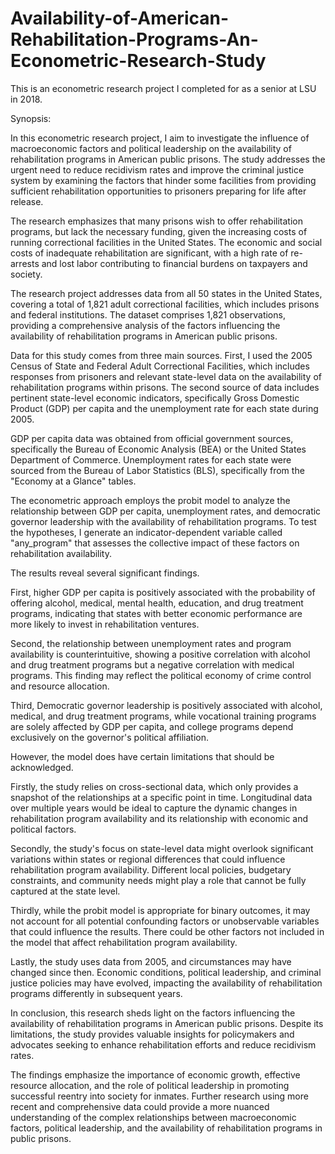 # Availability-of-American-Rehabilitation-Programs-An-Econometric-Research-Study

This is an econometric research project I completed for as a senior at LSU in 2018.

Synopsis:

In this econometric research project, I aim to investigate the influence of macroeconomic factors and political leadership on the 
availability of rehabilitation programs in American public prisons. The study addresses the urgent need to reduce recidivism rates and 
improve the criminal justice system by examining the factors that hinder some facilities from providing sufficient rehabilitation 
opportunities to prisoners preparing for life after release.

The research emphasizes that many prisons wish to offer rehabilitation programs, but lack the necessary funding, given the increasing costs of running correctional facilities in the United States. The economic and social costs of inadequate rehabilitation are significant, with a high rate of re-arrests and lost labor contributing to financial burdens on taxpayers and society.

The research project addresses data from all 50 states in the United States, covering a total of 1,821 adult correctional facilities, which includes prisons and federal institutions. The dataset comprises 1,821 observations, providing a comprehensive analysis of the factors influencing the availability of rehabilitation programs in American public prisons.

Data for this study comes from three main sources. First, I used the 2005 Census of State and Federal Adult Correctional Facilities, which includes responses from prisoners and relevant state-level data on the availability of rehabilitation programs within prisons. The second source of data includes pertinent state-level economic indicators, specifically Gross Domestic Product (GDP) per capita and the unemployment rate for each state during 2005.

GDP per capita data was obtained from official government sources, specifically the Bureau of Economic Analysis (BEA) or the United States Department of Commerce. Unemployment rates for each state were sourced from the Bureau of Labor Statistics (BLS), specifically from the "Economy at a Glance" tables.

The econometric approach employs the probit model to analyze the relationship between GDP per capita, unemployment rates, and democratic governor leadership with the availability of rehabilitation programs. To test the hypotheses, I generate an indicator-dependent variable called "any_program" that assesses the collective impact of these factors on rehabilitation availability.

The results reveal several significant findings. 

First, higher GDP per capita is positively associated with the probability of offering alcohol, medical, mental health, education, and drug treatment programs, indicating that states with better economic performance are more likely to invest in rehabilitation ventures. 

Second, the relationship between unemployment rates and program availability is counterintuitive, showing a positive correlation with alcohol and drug treatment programs but a negative correlation with medical programs. This finding may reflect the political economy of crime control and resource allocation. 

Third, Democratic governor leadership is positively associated with alcohol, medical, and drug treatment programs, while vocational training programs are solely affected by GDP per capita, and college programs depend exclusively on the governor's political affiliation.

However, the model does have certain limitations that should be acknowledged. 

Firstly, the study relies on cross-sectional data, which only provides a snapshot of the relationships at a specific point in time. Longitudinal data over multiple years would be ideal to capture the dynamic changes in rehabilitation program availability and its relationship with economic and political factors.

Secondly, the study's focus on state-level data might overlook significant variations within states or regional differences that could influence rehabilitation program availability. Different local policies, budgetary constraints, and community needs might play a role that cannot be fully captured at the state level.

Thirdly, while the probit model is appropriate for binary outcomes, it may not account for all potential confounding factors or unobservable variables that could influence the results. There could be other factors not included in the model that affect rehabilitation program availability.

Lastly, the study uses data from 2005, and circumstances may have changed since then. Economic conditions, political leadership, and criminal justice policies may have evolved, impacting the availability of rehabilitation programs differently in subsequent years.

In conclusion, this research sheds light on the factors influencing the availability of rehabilitation programs in American public prisons. Despite its limitations, the study provides valuable insights for policymakers and advocates seeking to enhance rehabilitation efforts and reduce recidivism rates. 

The findings emphasize the importance of economic growth, effective resource allocation, and the role of political leadership in promoting successful reentry into society for inmates. Further research using more recent and comprehensive data could provide a more nuanced understanding of the complex relationships between macroeconomic factors, political leadership, and the availability of rehabilitation programs in public prisons.
